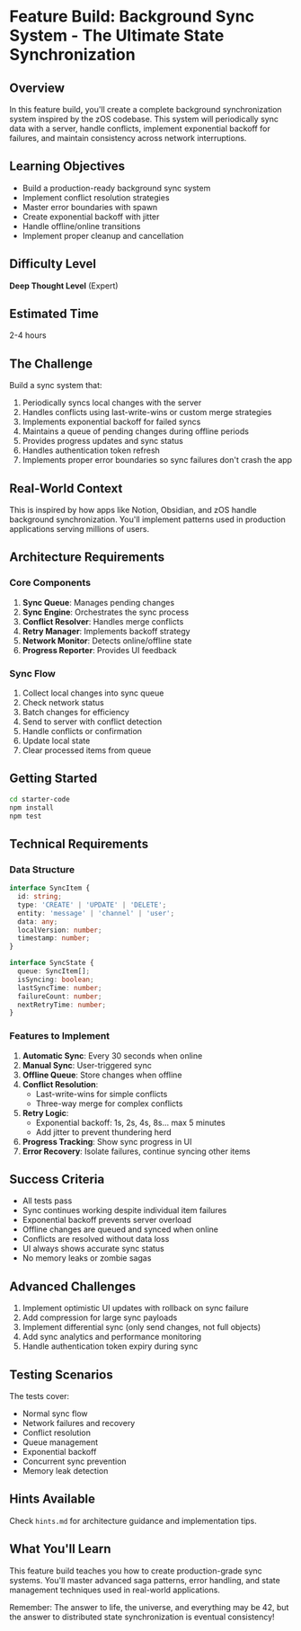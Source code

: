 # Feature Build: Background Sync System - The Ultimate State Synchronization

## Overview
In this feature build, you'll create a complete background synchronization system inspired by the zOS codebase. This system will periodically sync data with a server, handle conflicts, implement exponential backoff for failures, and maintain consistency across network interruptions.

## Learning Objectives
- Build a production-ready background sync system
- Implement conflict resolution strategies
- Master error boundaries with spawn
- Create exponential backoff with jitter
- Handle offline/online transitions
- Implement proper cleanup and cancellation

## Difficulty Level
**Deep Thought Level** (Expert)

## Estimated Time
2-4 hours

## The Challenge
Build a sync system that:
1. Periodically syncs local changes with the server
2. Handles conflicts using last-write-wins or custom merge strategies
3. Implements exponential backoff for failed syncs
4. Maintains a queue of pending changes during offline periods
5. Provides progress updates and sync status
6. Handles authentication token refresh
7. Implements proper error boundaries so sync failures don't crash the app

## Real-World Context
This is inspired by how apps like Notion, Obsidian, and zOS handle background synchronization. You'll implement patterns used in production applications serving millions of users.

## Architecture Requirements

### Core Components
1. **Sync Queue**: Manages pending changes
2. **Sync Engine**: Orchestrates the sync process
3. **Conflict Resolver**: Handles merge conflicts
4. **Retry Manager**: Implements backoff strategy
5. **Network Monitor**: Detects online/offline state
6. **Progress Reporter**: Provides UI feedback

### Sync Flow
1. Collect local changes into sync queue
2. Check network status
3. Batch changes for efficiency
4. Send to server with conflict detection
5. Handle conflicts or confirmation
6. Update local state
7. Clear processed items from queue

## Getting Started
```bash
cd starter-code
npm install
npm test
```

## Technical Requirements

### Data Structure
```typescript
interface SyncItem {
  id: string;
  type: 'CREATE' | 'UPDATE' | 'DELETE';
  entity: 'message' | 'channel' | 'user';
  data: any;
  localVersion: number;
  timestamp: number;
}

interface SyncState {
  queue: SyncItem[];
  isSyncing: boolean;
  lastSyncTime: number;
  failureCount: number;
  nextRetryTime: number;
}
```

### Features to Implement
1. **Automatic Sync**: Every 30 seconds when online
2. **Manual Sync**: User-triggered sync
3. **Offline Queue**: Store changes when offline
4. **Conflict Resolution**: 
   - Last-write-wins for simple conflicts
   - Three-way merge for complex conflicts
5. **Retry Logic**:
   - Exponential backoff: 1s, 2s, 4s, 8s... max 5 minutes
   - Add jitter to prevent thundering herd
6. **Progress Tracking**: Show sync progress in UI
7. **Error Recovery**: Isolate failures, continue syncing other items

## Success Criteria
- All tests pass
- Sync continues working despite individual item failures
- Exponential backoff prevents server overload
- Offline changes are queued and synced when online
- Conflicts are resolved without data loss
- UI always shows accurate sync status
- No memory leaks or zombie sagas

## Advanced Challenges
1. Implement optimistic UI updates with rollback on sync failure
2. Add compression for large sync payloads
3. Implement differential sync (only send changes, not full objects)
4. Add sync analytics and performance monitoring
5. Handle authentication token expiry during sync

## Testing Scenarios
The tests cover:
- Normal sync flow
- Network failures and recovery
- Conflict resolution
- Queue management
- Exponential backoff
- Concurrent sync prevention
- Memory leak detection

## Hints Available
Check `hints.md` for architecture guidance and implementation tips.

## What You'll Learn
This feature build teaches you how to create production-grade sync systems. You'll master advanced saga patterns, error handling, and state management techniques used in real-world applications.

Remember: The answer to life, the universe, and everything may be 42, but the answer to distributed state synchronization is eventual consistency!